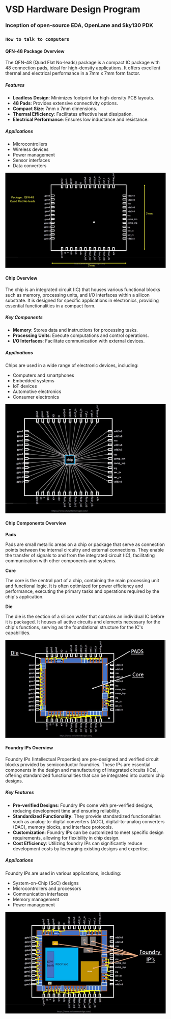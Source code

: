 # VSD Hardware Design Program

### Inception of open-source EDA, OpenLane and Sky130 PDK

### `How to talk to computers`

#### QFN-48 Package Overview

The QFN-48 (Quad Flat No-leads) package is a compact IC package with 48 connection pads, ideal for high-density applications. It offers excellent thermal and electrical performance in a 7mm x 7mm form factor.

##### Features

- **Leadless Design**: Minimizes footprint for high-density PCB layouts.
- **48 Pads**: Provides extensive connectivity options.
- **Compact Size**: 7mm x 7mm dimensions.
- **Thermal Efficiency**: Facilitates effective heat dissipation.
- **Electrical Performance**: Ensures low inductance and resistance.

##### Applications

- Microcontrollers
- Wireless devices
- Power management
- Sensor interfaces
- Data converters

![Alt Text](Images/package.png)

#### Chip Overview

The chip is an integrated circuit (IC) that houses various functional blocks such as memory, processing units, and I/O interfaces within a silicon substrate. It is designed for specific applications in electronics, providing essential functionalities in a compact form.

##### Key Components

- **Memory**: Stores data and instructions for processing tasks.
- **Processing Units**: Execute computations and control operations.
- **I/O Interfaces**: Facilitate communication with external devices.

##### Applications

Chips are used in a wide range of electronic devices, including:

- Computers and smartphones
- Embedded systems
- IoT devices
- Automotive electronics
- Consumer electronics

![Alt Text](Images/chip.png)

#### Chip Components Overview

**Pads**

Pads are small metallic areas on a chip or package that serve as connection points between the internal circuitry and external connections. They enable the transfer of signals to and from the integrated circuit (IC), facilitating communication with other components and systems.

**Core**

The core is the central part of a chip, containing the main processing unit and functional logic. It is often optimized for power efficiency and performance, executing the primary tasks and operations required by the chip's application.

**Die**

The die is the section of a silicon wafer that contains an individual IC before it is packaged. It houses all active circuits and elements necessary for the chip's functions, serving as the foundational structure for the IC's capabilities.

![Alt Text](Images/pads.png)

#### Foundry IPs Overview

Foundry IPs (Intellectual Properties) are pre-designed and verified circuit blocks provided by semiconductor foundries. These IPs are essential components in the design and manufacturing of integrated circuits (ICs), offering standardized functionalities that can be integrated into custom chip designs.

##### Key Features

- **Pre-verified Designs**: Foundry IPs come with pre-verified designs, reducing development time and ensuring reliability.
- **Standardized Functionality**: They provide standardized functionalities such as analog-to-digital converters (ADC), digital-to-analog converters (DAC), memory blocks, and interface protocols.
- **Customization**: Foundry IPs can be customized to meet specific design requirements, allowing for flexibility in chip design.
- **Cost Efficiency**: Utilizing foundry IPs can significantly reduce development costs by leveraging existing designs and expertise.

##### Applications

Foundry IPs are used in various applications, including:

- System-on-Chip (SoC) designs
- Microcontrollers and processors
- Communication interfaces
- Memory management
- Power management

![Alt Text](Images/FIPs.png)


